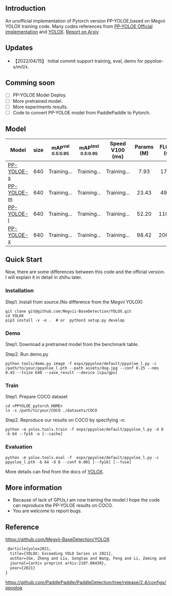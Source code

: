 
## Introduction
An unofficial implementation of Pytorch version PP-YOLOE,based on  Megvii YOLOX training code.
Many codes references from [PP-YOLOE Official implementation](https://github.com/PaddlePaddle/PaddleDetection) and [YOLOX](https://github.com/Megvii-BaseDetection/YOLOX).
[Report on Arxiv](https://arxiv.org/pdf/2203.16250.pdf)

## Updates
* 【2022/04/15】 Initial commit support training, eval, demo for ppyoloe-s/m/l/x.

## Comming soon
- [ ] PP-YOLOE Model Deploy.
- [ ] More pretrained model.
- [ ] More experiments results.
- [ ] Code to convert PP-YOLOE model from PaddlePaddle to Pytorch.

## Model
|Model |size |mAP<sup>val<br>0.5:0.95 |mAP<sup>test<br>0.5:0.95 | Speed V100<br>(ms) | Params<br>(M) |FLOPs<br>(G)| weights |
| ------        |:---: | :---:    | :---:       |:---:     |:---:  | :---: | :----: |
|[PP-YOLOE-s](./exps/ppyoloe/default/ppyoloe_s.py)    |640  |Training... |Training...      |Training...      |7.93 | 17.36 | Coming soon... |
|[PP-YOLOE-m](./exps/ppyoloe/default/ppyoloe_m.py)    |640  |Training... |Training...      |Training...     |23.43 |49.91| Coming soon... |
|[PP-YOLOE-l](./exps/ppyoloe/default/ppyoloe_l.py)    |640  |Training... |Training...      |Training...     |52.20| 110.07 | Coming soon... |
|[PP-YOLOE-x](./exps/ppyoloe/default/ppyoloe_x.py)   |640   |Training... |Training...  | Training...    |98.42 |206.59 | Coming soon... |

## Quick Start

Now, there are some differences between this code and the official version. I will explain it in detail in zhihu later.

### Installation
Step1. Install from source.(No difference from the Megvii YOLOX)
```shell
git clone git@github.com:Megvii-BaseDetection/YOLOX.git
cd YOLOX
pip3 install -v -e .  # or  python3 setup.py develop
```

### Demo
Step1. Download a pretrained model from the benchmark table.

Step2. Run demo.py
```shell
python tools/demo.py image -f exps/ppyoloe/default/ppyoloe_l.py -c /path/to/your/ppyoloe_l.pth --path assets/dog.jpg --conf 0.25 --nms 0.45 --tsize 640 --save_result --device [cpu/gpu]
```

### Train

Step1. Prepare COCO dataset
```shell
cd <PPYOLOE_pytorch_HOME>
ln -s /path/to/your/COCO ./datasets/COCO
```

Step2. Reproduce our results on COCO by specifying -n:
```shell
python -m yolox.tools.train -f exps/ppyoloe/default/ppyoloe_l.py -d 8 -b 64 --fp16 -o [--cache]
```

### Evaluation
```
python -m yolox.tools.eval -f  exps/ppyoloe/default/ppyoloe_l.py -c ppyoloe_l.pth -b 64 -d 8 --conf 0.001 [--fp16] [--fuse]
```

More details can find from the docs of [YOLOX](https://github.com/Megvii-BaseDetection/YOLOX).

## More information
* Because of lack of GPUs,I am now training the model.I hope the code can reproduce the PP-YOLOE results on COCO.
* You are welcome to report bugs.

## Reference
https://github.com/Megvii-BaseDetection/YOLOX
```latex
 @article{yolox2021,
  title={YOLOX: Exceeding YOLO Series in 2021},
  author={Ge, Zheng and Liu, Songtao and Wang, Feng and Li, Zeming and Sun, Jian},
  journal={arXiv preprint arXiv:2107.08430},
  year={2021}
}
```
https://github.com/PaddlePaddle/PaddleDetection/tree/release/2.4/configs/ppyoloe
